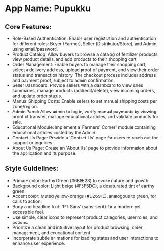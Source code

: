 # **App Name**: Pupukku

## Core Features:

- Role-Based Authentication: Enable user registration and authentication for different roles: Buyer (Farmer), Seller (Distributor/Store), and Admin, using email/password.
- Product Catalog: Allow buyers to browse a catalog of fertilizer products, view product details, and add products to their shopping cart.
- Order Management: Enable buyers to manage their shopping cart, select a delivery address, upload proof of payment, and view their order status and transaction history. The checkout process includes address and payment proof, subject to admin confirmation.
- Seller Dashboard: Provide sellers with a dashboard to view sales summaries, manage products (add/edit/delete), view incoming orders, and update order status.
- Manual Shipping Costs: Enable sellers to set manual shipping costs per zone/region.
- Admin Panel: Allow admin to log in, verify manual payments by viewing proof of transfer, manage educational articles, and validate products for sale.
- Educational Module: Implement a 'Farmers' Corner' module containing educational articles posted by the Admin.
- Contact Us Page: Provide a 'Contact Us' page for users to reach out for support or inquiries.
- About Us Page: Create an 'About Us' page to provide information about the application and its purpose.

## Style Guidelines:

- Primary color: Earthy Green (#6B8E23) to evoke nature and growth.
- Background color: Light beige (#F5F5DC), a desaturated tint of earthy green.
- Accent color: Muted yellow-orange (#D2691E), analogous to green, for calls to action.
- Body and headline font: 'PT Sans' (sans-serif) for a modern yet accessible feel.
- Use simple, clear icons to represent product categories, user roles, and actions.
- Prioritize a clean and intuitive layout for product browsing, order management, and educational content.
- Incorporate subtle animations for loading states and user interactions to enhance user experience.